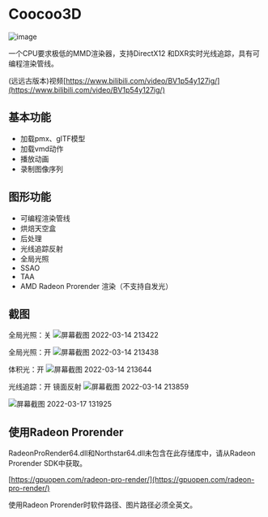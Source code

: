 # Coocoo3D
![image](https://user-images.githubusercontent.com/63526047/150717738-58eb5cfe-dc19-417d-b389-f8f35607a679.png)

一个CPU要求极低的MMD渲染器，支持DirectX12 和DXR实时光线追踪，具有可编程渲染管线。

(远远古版本)视频[https://www.bilibili.com/video/BV1p54y127ig/](https://www.bilibili.com/video/BV1p54y127ig/)

## 基本功能
* 加载pmx、glTF模型
* 加载vmd动作
* 播放动画
* 录制图像序列

## 图形功能
* 可编程渲染管线
* 烘焙天空盒
* 后处理
* 光线追踪反射
* 全局光照
* SSAO
* TAA
* AMD Radeon Prorender 渲染（不支持自发光）

## 截图

全局光照：关
![屏幕截图 2022-03-14 213422](https://user-images.githubusercontent.com/63526047/158182829-b817ec09-e5fa-4f30-9753-3fd5f0d1a6bc.png)

全局光照：开
![屏幕截图 2022-03-14 213438](https://user-images.githubusercontent.com/63526047/158182978-0b84d0bf-99cd-489d-8522-6684d9cf48d7.png)

体积光：开
![屏幕截图 2022-03-14 213644](https://user-images.githubusercontent.com/63526047/158183360-0465767c-e416-4d1b-b342-56b2b14dcc4e.png)

光线追踪：开 镜面反射
![屏幕截图 2022-03-14 213859](https://user-images.githubusercontent.com/63526047/158183752-837d9481-96b8-4097-ae7a-1c15477a217e.png)

![屏幕截图 2022-03-17 131925](https://user-images.githubusercontent.com/63526047/158742418-dca992c7-bc91-4bdb-8569-0a541887cd5e.png)

## 使用Radeon Prorender
RadeonProRender64.dll和Northstar64.dll未包含在此存储库中，请从Radeon Prorender SDK中获取。

[https://gpuopen.com/radeon-pro-render/](https://gpuopen.com/radeon-pro-render/)

使用Radeon Prorender时软件路径、图片路径必须全英文。